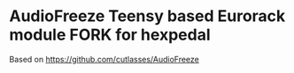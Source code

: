 # AudioFreeze Teensy based Eurorack module FORK for hexpedal

Based on https://github.com/cutlasses/AudioFreeze
